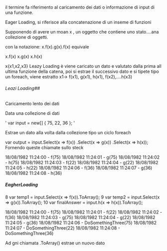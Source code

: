 il termine fa riferimento al caricamento dei dati o informazione di input di una funzione.


Eager Loading, si riferisce alla concatenazione di un inseme di funzioni

Supponendo di avere un moan x , un oggetto che contiene uno stato....ana collezione di oggetti.

con la notazione:
x.f(x).g(x).f(x) equivale

x.f(x)
x.g(x)
x.h(x)

x{x1,x2,x3}
Leazy Loading è viene caricato un dato e valutato dalla prima all ultima funzione della catena, poi si estrae il successivo dato e si tipete
tipo un foreach, viene estratto x1-> f(x1), g(x1), h(x1), f(x2),....h(x3)

###### Leazi Loading##
Caricamento lento dei dati

Data una collezione di dati 

'
var input = new[]
{
    75,
    22,
    36
};
'

Estrae un dato alla volta dalla collezione tipo un ciclo foreach

var output = input.Select(x => f(x))
                  .Select(x => g(x))
                  .Select(x => h(x));
Fornendo queste chiamate sullo steck

18/08/1982 11:24:00 - f(75)
18/08/1982 11:24:01 - g(75)
18/08/1982 11:24:02 - h(75)
18/08/1982 11:24:03 - f(22)
18/08/1982 11:24:04 - g(22)
18/08/1982 11:24:05 - h(22)
18/08/1982 11:24:06 - f(36)
18/08/1982 11:24:07 - g(36)
18/08/1982 11:24:08 - h(36)


##### EagherLoading

8 var temp1 = input.Select(x => f(x)).ToArray();
9 var temp2 = input.Select(x => g(x)).ToArray();
10 var finalAnswer = input.h(x => h(x)).ToArray();

18/08/1982 11:24:00 - f(75)
18/08/1982 11:24:01 - f(22)
18/08/1982 11:24:02 - f(36)
18/08/1982 11:24:03 - g(75)
18/08/1982 11:24:04 - g(22)
18/08/1982 11:24:05 - g(36)
18/08/1982 11:24:06 - DoSomethingThree(75)
18/08/1982 11:24:07 - DoSomethingThree(22)
18/08/1982 11:24:08 - DoSomethingThree(36)

Ad gni chiamata  .ToArray() estrae un nuovo dato
